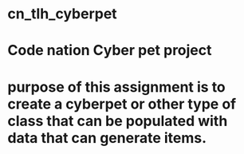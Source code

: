 # cn_tlh_cyberpet
# Code nation Cyber pet project

# purpose of this assignment is to create a cyberpet or other type of class that can be populated with data that can generate items.

